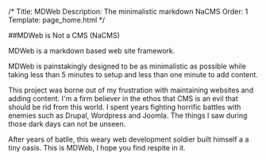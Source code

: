 /*
Title: MDWeb
Description: The minimalistic markdown NaCMS
Order: 1
Template: page_home.html
*/

##MDWeb is Not a CMS (NaCMS)

MDWeb is a markdown based web site framework.

MDWeb is painstakingly designed to be as minimalistic as possible while taking 
less than 5 minutes to setup and less than one minute to add content.

This project was borne out of my frustration with maintaining websites and 
adding content. I'm a firm believer in the ethos that CMS is an evil that 
should be rid from this world. I spent years fighting horrific battles with 
enemies such as Drupal, Wordpress and Joomla. The things I saw during those 
dark days can not be unseen.


After years of batlle, this weary web development soldier built himself a a 
tiny oasis. This is MDWeb, I hope you find respite in it.